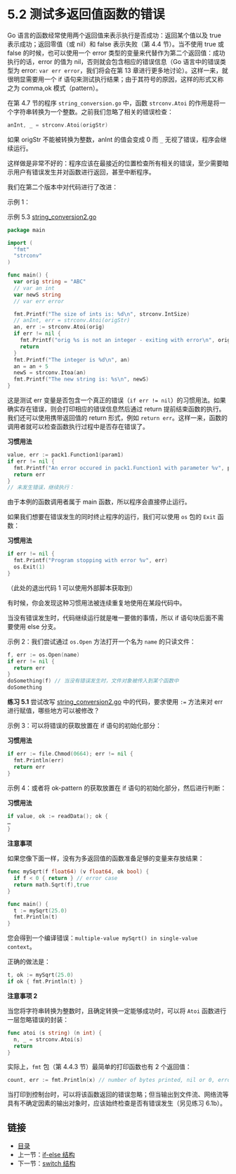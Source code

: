 # 5.2 测试多返回值函数的错误

Go 语言的函数经常使用两个返回值来表示执行是否成功：返回某个值以及 true 表示成功；返回零值（或 nil）和 false 表示失败（第 4.4 节）。当不使用 true 或 false 的时候，也可以使用一个 error 类型的变量来代替作为第二个返回值：成功执行的话，error 的值为 nil，否则就会包含相应的错误信息（Go 语言中的错误类型为 error: `var err error`，我们将会在第 13 章进行更多地讨论）。这样一来，就很明显需要用一个 if 语句来测试执行结果；由于其符号的原因，这样的形式又称之为 comma,ok 模式（pattern）。

在第 4.7 节的程序 `string_conversion.go` 中，函数 `strconv.Atoi` 的作用是将一个字符串转换为一个整数。之前我们忽略了相关的错误检查：

```go
anInt, _ = strconv.Atoi(origStr)
```

如果 origStr 不能被转换为整数，anInt 的值会变成 0 而 `_` 无视了错误，程序会继续运行。

这样做是非常不好的：程序应该在最接近的位置检查所有相关的错误，至少需要暗示用户有错误发生并对函数进行返回，甚至中断程序。

我们在第二个版本中对代码进行了改进：


示例 1：

示例 5.3 [string_conversion2.go](examples/chapter_5/string_conversion2.go)

```go
package main

import (
  "fmt"
  "strconv"
)

func main() {
  var orig string = "ABC"
  // var an int
  var newS string
  // var err error

  fmt.Printf("The size of ints is: %d\n", strconv.IntSize)	  
  // anInt, err = strconv.Atoi(origStr)
  an, err := strconv.Atoi(orig)
  if err != nil {
    fmt.Printf("orig %s is not an integer - exiting with error\n", orig)
    return
  } 
  fmt.Printf("The integer is %d\n", an)
  an = an + 5
  newS = strconv.Itoa(an)
  fmt.Printf("The new string is: %s\n", newS)
}
```

这是测试 err 变量是否包含一个真正的错误（`if err != nil`）的习惯用法。如果确实存在错误，则会打印相应的错误信息然后通过 return 提前结束函数的执行。我们还可以使用携带返回值的 return 形式，例如 `return err`。这样一来，函数的调用者就可以检查函数执行过程中是否存在错误了。

**习惯用法**

```go
value, err := pack1.Function1(param1)
if err != nil {
  fmt.Printf("An error occured in pack1.Function1 with parameter %v", param1)
  return err
}
// 未发生错误，继续执行：
```

由于本例的函数调用者属于 main 函数，所以程序会直接停止运行。

如果我们想要在错误发生的同时终止程序的运行，我们可以使用 `os` 包的 `Exit` 函数：

**习惯用法**

```go
if err != nil {
  fmt.Printf("Program stopping with error %v", err)
  os.Exit(1)
}
```

（此处的退出代码 1 可以使用外部脚本获取到）

有时候，你会发现这种习惯用法被连续重复地使用在某段代码中。

当没有错误发生时，代码继续运行就是唯一要做的事情，所以 if 语句块后面不需要使用 else 分支。

示例 2：我们尝试通过 `os.Open` 方法打开一个名为 `name` 的只读文件：

```go
f, err := os.Open(name)
if err != nil {
  return err
}
doSomething(f) // 当没有错误发生时，文件对象被传入到某个函数中
doSomething
```

**练习 5.1** 尝试改写 [string_conversion2.go](examples/chapter_5/string_conversion2.go) 中的代码，要求使用 `:=` 方法来对 err 进行赋值，哪些地方可以被修改？

示例 3：可以将错误的获取放置在 if 语句的初始化部分：

**习惯用法**

```go
if err := file.Chmod(0664); err != nil {
  fmt.Println(err)
  return err
}
```

示例 4：或者将 ok-pattern 的获取放置在 if 语句的初始化部分，然后进行判断：

**习惯用法**

```go
if value, ok := readData(); ok {
…
}
```

**注意事项**

如果您像下面一样，没有为多返回值的函数准备足够的变量来存放结果：
	
```go
func mySqrt(f float64) (v float64, ok bool) {
  if f < 0 { return } // error case
  return math.Sqrt(f),true
}

func main() {
  t := mySqrt(25.0)
  fmt.Println(t)
}
```

您会得到一个编译错误：`multiple-value mySqrt() in single-value context`。

正确的做法是：

```go
t, ok := mySqrt(25.0)
if ok { fmt.Println(t) }
```

**注意事项 2**

当您将字符串转换为整数时，且确定转换一定能够成功时，可以将 `Atoi` 函数进行一层忽略错误的封装：

```go
func atoi (s string) (n int) {
  n, _ = strconv.Atoi(s)
  return
}
```

实际上，`fmt` 包（第 4.4.3 节）最简单的打印函数也有 2 个返回值：

```go
count, err := fmt.Println(x) // number of bytes printed, nil or 0, error
```

当打印到控制台时，可以将该函数返回的错误忽略；但当输出到文件流、网络流等具有不确定因素的输出对象时，应该始终检查是否有错误发生（另见练习 6.1b）。

## 链接

- [目录](directory.md)
- 上一节：[if-else 结构](05.1.md)
- 下一节：[switch 结构](05.3.md)
